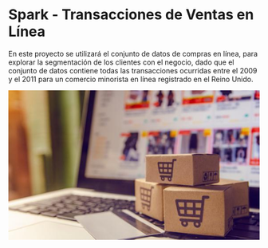 
# Spark - Transacciones de Ventas en Línea

En este proyecto se utilizará el conjunto de datos de compras en línea, para explorar la segmentación de los clientes con el negocio, dado que el conjunto de datos contiene todas las transacciones ocurridas entre el 2009 y el 2011 para un comercio minorista en línea registrado en el Reino Unido.

<p align="center">
  <img src="./images/online.jpg" />
</p>



